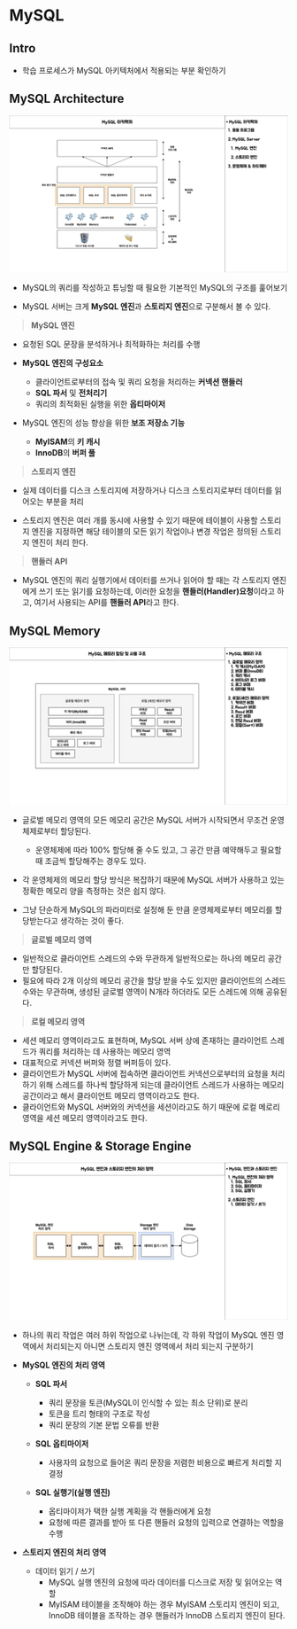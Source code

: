 # MySQL

## Intro

- 학습 프로세스가 MySQL 아키텍처에서 적용되는 부분 확인하기

## MySQL Architecture

![Architecture](https://github.com/SeokRae/TIL/blob/master/database/images/mysql/mysql_dbms.002.jpeg)

- MySQL의 쿼리를 작성하고 튜닝할 때 필요한 기본적인 MySQL의 구조를 훑어보기

- MySQL 서버는 크게 **MySQL 엔진**과 **스토리지 엔진**으로 구분해서 볼 수 있다.

> **MySQL 엔진**

- 요청된 SQL 문장을 분석하거나 최적화하는 처리를 수행

- **MySQL 엔진의 구성요소**
    - 클라이언트로부터의 접속 및 쿼리 요청을 처리하는 **커넥션 핸들러**
	- **SQL 파서** 및 **전처리기**
	- 쿼리의 최적화된 실행을 위한 **옵티마이저**
	
- MySQL 엔진의 성능 향상을 위한 **보조 저장소 기능**
	- **MyISAM**의 **키 캐시**
	- **InnoDB**의 **버퍼 풀**


> **스토리지 엔진**

- 실제 데이터를 디스크 스토리지에 저장하거나 디스크 스토리지로부터 데이터를 읽어오는 부분을 처리

- 스토리지 엔진은 여러 개를 동시에 사용할 수 있기 때문에 테이블이 사용할 스토리지 엔진을 지정하면 해당 테이블의 모든 읽기 작업이나 변경 작업은 정의된 스토리지 엔진이 처리 한다.

> **핸들러 API**

- MySQL 엔진의 쿼리 실행기에서 데이터를 쓰거나 읽어야 할 때는 각 스토리지 엔진에게 쓰기 또는 읽기를 요청하는데, 이러한 요청을 **핸들러(Handler)요청**이라고 하고, 여기서 사용되는 API를 **핸들러 API**라고 한다.

## MySQL Memory

![Memory](https://github.com/SeokRae/TIL/blob/master/database/images/mysql/mysql_dbms.003.jpeg)

- 글로벌 메모리 영역의 모든 메모리 공간은 MySQL 서버가 시작되면서 무조건 운영체제로부터 할당된다.
	- 운영체제에 따라 100% 할당해 줄 수도 있고, 그 공간 만큼 예약해두고 필요할 때 조금씩 할당해주는 경우도 있다.
	
- 각 운영체제의 메모리 할당 방식은 복잡하기 때문에 MySQL 서버가 사용하고 있는 정확한 메모리 양을 측정하는 것은 쉽지 않다.
- 그냥 단순하게 MySQL의 파라미터로 설정해 둔 만큼 운영체제로부터 메모리를 할당받는다고 생각하는 것이 좋다.

> **글로벌 메모리 영역**

- 일반적으로 클라이언트 스레드의 수와 무관하게 일반적으로는 하나의 메모리 공간만 할당된다.
- 필요에 따라 2개 이상의 메모리 공간을 할당 받을 수도 있지만 클라이언트의 스레드 수와는 무관하며, 생성된 글로벌 영역이 N개라 하더라도 모든 스레드에 의해 공유된다.

> **로컬 메모리 영역**

- 세션 메모리 영역이라고도 표현하며, MySQL 서버 상에 존재하는 클라이언트 스레드가 쿼리를 처리하는 데 사용하는 메모리 영역
- 대표적으로 커넥션 버퍼와 정렬 버퍼등이 있다.
- 클라이언트가 MySQL 서버에 접속하면 클라이언트 커넥션으로부터의 요청을 처리하기 위해 스레드를 하나씩 할당하게 되는데 클라이언트 스레드가 사용하는 메모리 공간이라고 해서 클라이언트 메모리 영역이라고도 한다.
- 클라이언트와 MySQL 서버와의 커넥션을 세션이라고도 하기 때문에 로컬 메로리 영역을 세션 메모리 영역이라고도 한다.

## MySQL Engine & Storage Engine

![MySQL & Storage Process Area](https://github.com/SeokRae/TIL/blob/master/database/images/mysql/mysql_dbms.004.jpeg)

- 하나의 쿼리 작업은 여러 하위 작업으로 나뉘는데, 각 하위 작업이 MySQL 엔진 영역에서 처리되는지 아니면 스토리지 엔진 영역에서 처리 되는지 구분하기
  
- **MySQL 엔진의 처리 영역**
	- **SQL 파서**
	    - 쿼리 문장을 토큰(MySQL이 인식할 수 있는 최소 단위)로 분리
		- 토큰을 트리 형태의 구조로 작성
		- 쿼리 문장의 기본 문법 오류를 반환
		
	- **SQL 옵티마이저**
	    - 사용자의 요청으로 들어온 쿼리 문장을 저렴한 비용으로 빠르게 처리할 지 결정

	- **SQL 실행기(실행 엔진)**
		- 옵티마이저가 택한 실행 계획을 각 핸들러에게 요청
		- 요청에 따른 결과를 받아 또 다른 핸들러 요청의 입력으로 연결하는 역할을 수행
	
- **스토리지 엔진의 처리 영역**
	- 데이터 읽기 / 쓰기
		- MySQL 실행 엔진의 요청에 따라 데이터를 디스크로 저장 및 읽어오는 역할
		- MyISAM 테이블을 조작해야 하는 경우 MyISAM 스토리지 엔진이 되고, InnoDB 테이블을 조작하는 경우 핸들러가 InnoDB 스토리지 엔진이 된다.

